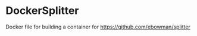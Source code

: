 DockerSplitter
==============

Docker file for building a container for https://github.com/ebowman/splitter
